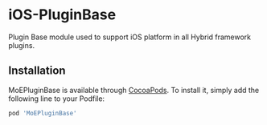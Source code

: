 # iOS-PluginBase
Plugin Base module used to support iOS platform in all Hybrid framework plugins.


## Installation

MoEPluginBase is available through [CocoaPods](https://cocoapods.org). To install
it, simply add the following line to your Podfile:

```ruby
pod 'MoEPluginBase'
```

